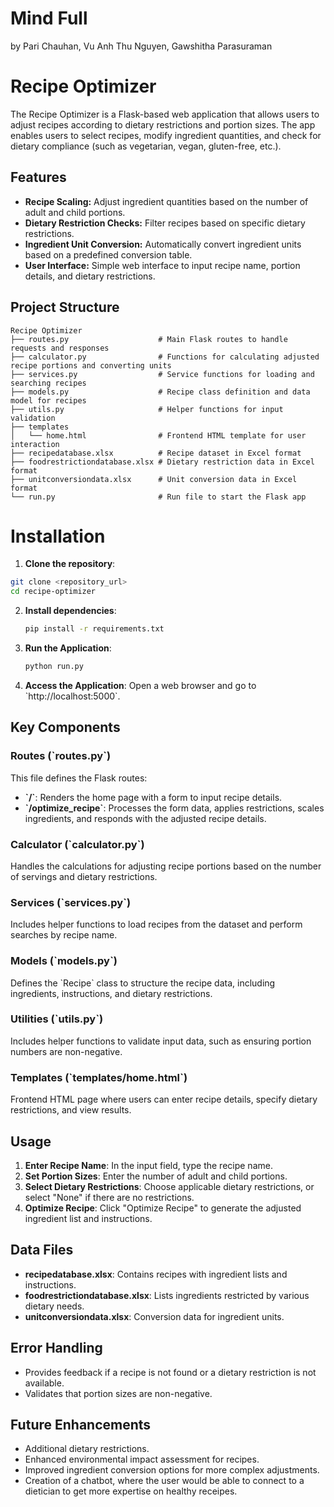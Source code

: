 # Mind Full
by Pari Chauhan, Vu Anh Thu Nguyen, Gawshitha Parasuraman
# Recipe Optimizer

The Recipe Optimizer is a Flask-based web application that allows users to adjust recipes according to dietary restrictions and portion sizes. The app enables users to select recipes, modify ingredient quantities, and check for dietary compliance (such as vegetarian, vegan, gluten-free, etc.).

## Features

- **Recipe Scaling:** Adjust ingredient quantities based on the number of adult and child portions.
- **Dietary Restriction Checks:** Filter recipes based on specific dietary restrictions.
- **Ingredient Unit Conversion:** Automatically convert ingredient units based on a predefined conversion table.
- **User Interface:** Simple web interface to input recipe name, portion details, and dietary restrictions.

## Project Structure

```plaintext
Recipe Optimizer
├── routes.py                    # Main Flask routes to handle requests and responses
├── calculator.py                # Functions for calculating adjusted recipe portions and converting units
├── services.py                  # Service functions for loading and searching recipes
├── models.py                    # Recipe class definition and data model for recipes
├── utils.py                     # Helper functions for input validation
├── templates
│   └── home.html                # Frontend HTML template for user interaction
├── recipedatabase.xlsx          # Recipe dataset in Excel format
├── foodrestrictiondatabase.xlsx # Dietary restriction data in Excel format
├── unitconversiondata.xlsx      # Unit conversion data in Excel format
└── run.py                       # Run file to start the Flask app
```

# Installation

1. **Clone the repository**:
```bash
git clone <repository_url>
cd recipe-optimizer
```

2. **Install dependencies**:
   ```bash
   pip install -r requirements.txt
   ```

3. **Run the Application**:
   ```bash
   python run.py
   ```

4. **Access the Application**:
   Open a web browser and go to \`http://localhost:5000\`.

## Key Components

### Routes (\`routes.py\`)
This file defines the Flask routes:
- **\`/\`**: Renders the home page with a form to input recipe details.
- **\`/optimize_recipe\`**: Processes the form data, applies restrictions, scales ingredients, and responds with the adjusted recipe details.

### Calculator (\`calculator.py\`)
Handles the calculations for adjusting recipe portions based on the number of servings and dietary restrictions.

### Services (\`services.py\`)
Includes helper functions to load recipes from the dataset and perform searches by recipe name.

### Models (\`models.py\`)
Defines the \`Recipe\` class to structure the recipe data, including ingredients, instructions, and dietary restrictions.

### Utilities (\`utils.py\`)
Includes helper functions to validate input data, such as ensuring portion numbers are non-negative.

### Templates (\`templates/home.html\`)
Frontend HTML page where users can enter recipe details, specify dietary restrictions, and view results.

## Usage

1. **Enter Recipe Name**: In the input field, type the recipe name.
2. **Set Portion Sizes**: Enter the number of adult and child portions.
3. **Select Dietary Restrictions**: Choose applicable dietary restrictions, or select "None" if there are no restrictions.
4. **Optimize Recipe**: Click "Optimize Recipe" to generate the adjusted ingredient list and instructions.

## Data Files

- **recipedatabase.xlsx**: Contains recipes with ingredient lists and instructions.
- **foodrestrictiondatabase.xlsx**: Lists ingredients restricted by various dietary needs.
- **unitconversiondata.xlsx**: Conversion data for ingredient units.

## Error Handling

- Provides feedback if a recipe is not found or a dietary restriction is not available.
- Validates that portion sizes are non-negative.

## Future Enhancements

- Additional dietary restrictions.
- Enhanced environmental impact assessment for recipes.
- Improved ingredient conversion options for more complex adjustments.
- Creation of a chatbot, where the user would be able to connect to a dietician to get more expertise on healthy receipes.

